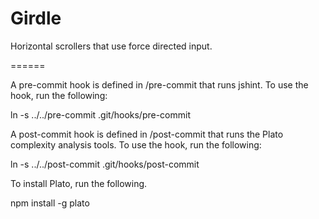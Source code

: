 Girdle
======

Horizontal scrollers that use force directed input.

======

A pre-commit hook is defined in /pre-commit that runs jshint. To use the hook, run the following:

ln -s ../../pre-commit .git/hooks/pre-commit

A post-commit hook is defined in /post-commit that runs the Plato complexity analysis tools. To use the hook, run the following:

ln -s ../../post-commit .git/hooks/post-commit

To install Plato, run the following.

npm install -g plato

